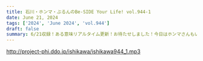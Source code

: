 ```yaml
---
title: 石川・ホンマ・ぶるんのBe-SIDE Your Life! vol.944-1
date: June 21, 2024
tags: ['2024', 'June 2024', 'vol.944']
draft: false
summary: 6/21収録！ある意味リアルタイム更新！お待たせしました！今日はホンマさんもいますよ！！
---
```


http://project-phi.ddo.jp/ishikawa/ishikawa944_1.mp3